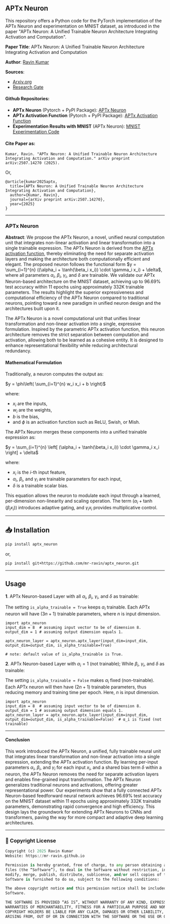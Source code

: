 ## APTx Neuron 
This repository offers a Python code for the PyTorch implementation of the APTx Neuron and experimentation on MNIST dataset, as introduced in the paper "APTx Neuron: A Unified Trainable Neuron Architecture Integrating Activation and Computation".

**Paper Title**: APTx Neuron: A Unified Trainable Neuron Architecture Integrating Activation and Computation

**Author**: [Ravin Kumar](https://mr-ravin.github.io)

**Sources**:
- [Arxiv.org](https://arxiv.org/abs/2507.14270)
- [Research Gate](https://www.researchgate.net/publication/393889376_APTx_Neuron_A_Unified_Trainable_Neuron_Architecture_Integrating_Activation_and_Computation)
  
#### Github Repositories: 
- **APTx Neuron** (Pytorch + PyPI Package): [APTx Neuron](https://github.com/mr-ravin/aptx_neuron)
- **APTx Activation Function** (Pytorch + PyPI Package): [APTx Activation Function](https://github.com/mr-ravin/aptx_activation)
- **Experimentation Results with MNIST** (APTx Neuron): [MNIST Experimentation Code](https://github.com/mr-ravin/APTxNeuron)

#### Cite Paper as:
```
Kumar, Ravin. "APTx Neuron: A Unified Trainable Neuron Architecture Integrating Activation and Computation." arXiv preprint arXiv:2507.14270 (2025).
```
Or,
```
@article{kumar2025aptx,
  title={APTx Neuron: A Unified Trainable Neuron Architecture Integrating Activation and Computation},
  author={Kumar, Ravin},
  journal={arXiv preprint arXiv:2507.14270},
  year={2025}
}
```
 
---
### APTx Neuron
<b>Abstract</b>: We propose the APTx Neuron, a novel, unified neural computation unit that integrates non-linear activation and linear transformation into a single trainable expression. The APTx Neuron is derived from the [APTx activation function](https://arxiv.org/abs/2209.06119), thereby eliminating the need for separate activation layers and making the architecture both computationally efficient and elegant. The proposed neuron follows the functional form $y = \sum_{i=1}^{n} ((\alpha_i + \tanh(\beta_i x_i)) \cdot \gamma_i x_i) + \delta$, where all parameters $\alpha_i$, $\beta_i$, $\gamma_i$, and $\delta$ are trainable. We validate our APTx Neuron-based architecture on the MNIST dataset, achieving up to 96.69\% test accuracy within 11 epochs using approximately 332K trainable parameters. The results highlight the superior expressiveness and computational efficiency of the APTx Neuron compared to traditional neurons, pointing toward a new paradigm in unified neuron design and the architectures built upon it.

The APTx Neuron is a novel computational unit that unifies linear transformation and non-linear activation into a single, expressive formulation. Inspired by the parametric APTx activation function, this neuron architecture removes the strict separation between computation and activation, allowing both to be learned as a cohesive entity. It is designed to enhance representational flexibility while reducing architectural redundancy.

#### Mathematical Formulation

Traditionally, a neuron computes the output as:

$y = \phi\left( \sum_{i=1}^{n} w_i x_i + b \right)$

where: 
- $x_i$ are the inputs,
- $w_i$ are the weights,
- $b$ is the bias,
- and $\phi$ is an activation function such as ReLU, Swish, or Mish.


The APTx Neuron merges these components into a unified trainable expression as:

$y = \sum_{i=1}^{n} \left[ (\alpha_i + \tanh(\beta_i x_i)) \cdot \gamma_i x_i \right] + \delta$

where:
- $x_i$ is the $i$-th input feature,
- $\alpha_i$, $\beta_i$, and $\gamma_i$ are trainable parameters for each input,
- $\delta$ is a trainable scalar bias.

This equation allows the neuron to modulate each input through a learned, per-dimension non-linearity and scaling operation. The term $(\alpha_i + \tanh(\beta_i x_i))$ introduces adaptive gating, and $\gamma_i x_i$ provides multiplicative control.

---
## 📥 Installation
```bash
pip install aptx_neuron
```
or,

```bash
pip install git+https://github.com/mr-ravin/aptx_neuron.git
```
----

## Usage
<b>1</b>. APTx Neuron-based Layer with all $\alpha_i$, $\beta_i$, $\gamma_i$, and $\delta$ as trainable:

The setting `is_alpha_trainable = True` keeps $\alpha_i$ trainable. Each APTx neuron will have $(3n + 1)$ trainable parameters, where $n$ is input dimension.

```
import aptx_neuron
input_dim = 8  # assuming input vector to be of dimension 8.
output_dim = 1 # assuming output dimension equals 1.

aptx_neuron_layer = aptx_neuron.aptx_layer(input_dim=input_dim, output_dim=output_dim, is_alpha_trainable=True)
                    
# note: default value of is_alpha_trainable is True.
```

<b>2</b>. APTx Neuron-based Layer with $\alpha_i=1$ (not trainable); While $\beta_i$, $\gamma_i$, and $\delta$ as trainable:

The setting `is_alpha_trainable = False` makes $\alpha_i$ fixed (non-trainable). Each APTx neuron will then have $(2n + 1)$ trainable parameters, thus reducing memory and training time per epoch. Here, $n$ is input dimension.

```
import aptx_neuron
input_dim = 8  # assuming input vector to be of dimension 8.
output_dim = 1 # assuming output dimension equals 1.
aptx_neuron_layer = aptx_neuron.aptx_layer(input_dim=input_dim, output_dim=output_dim, is_alpha_trainable=False)  # α_i is fixed (not trainable)
```

----
#### Conclusion
This work introduced the APTx Neuron, a unified, fully trainable neural unit that integrates linear transformation and non-linear activation into a single expression, extending the APTx activation function. By learning per-input parameters $\alpha_i$, $\beta_i$, and $\gamma_i$ for each input $x_i$, and a shared bias term $\delta$ within a neuron, the APTx Neuron removes the need for separate activation layers and enables fine-grained input transformation. The APTx Neuron generalizes traditional neurons and activations, offering greater representational power. Our experiments show that a fully connected APTx Neuron-based feedforward neural network achieves 96.69% test accuracy on the MNIST dataset within 11 epochs using approximately 332K trainable parameters, demonstrating rapid convergence and high efficiency. This design lays the groundwork for extending APTx Neurons to CNNs and transformers, paving the way for more compact and adaptive deep learning architectures.

----

### 📜 Copyright License
```python
Copyright (c) 2025 Ravin Kumar
Website: https://mr-ravin.github.io

Permission is hereby granted, free of charge, to any person obtaining a copy of this software and associated documentation 
files (the “Software”), to deal in the Software without restriction, including without limitation the rights to use, copy, 
modify, merge, publish, distribute, sublicense, and/or sell copies of the Software, and to permit persons to whom the 
Software is furnished to do so, subject to the following conditions:

The above copyright notice and this permission notice shall be included in all copies or substantial portions of the 
Software.

THE SOFTWARE IS PROVIDED “AS IS”, WITHOUT WARRANTY OF ANY KIND, EXPRESS OR IMPLIED, INCLUDING BUT NOT LIMITED TO THE 
WARRANTIES OF MERCHANTABILITY, FITNESS FOR A PARTICULAR PURPOSE AND NONINFRINGEMENT. IN NO EVENT SHALL THE AUTHORS OR 
COPYRIGHT HOLDERS BE LIABLE FOR ANY CLAIM, DAMAGES OR OTHER LIABILITY, WHETHER IN AN ACTION OF CONTRACT, TORT OR OTHERWISE, 
ARISING FROM, OUT OF OR IN CONNECTION WITH THE SOFTWARE OR THE USE OR OTHER DEALINGS IN THE SOFTWARE.
```
